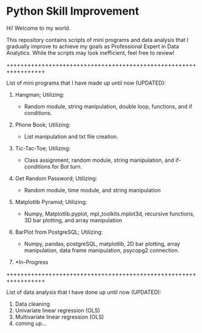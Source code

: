 # Python Skill Improvement

Hi! Welcome to my world.

This repository contains scripts of mini programs and data analysis that I gradually improve to achieve my goals as Professional Expert in Data Analytics.
While the scripts may look inefficient, feel free to review!

+++++++++++++++++++++++++++++++++++++++++++++++++++++++++++++++++

List of mini programs that I have made up until now (UPDATED):

1.  Hangman;
      Utilizing:
      * Random module, string manipulation, double loop, functions, and if conditions.

2.  Phone Book;
      Utilizing:
      * List manipulation and txt file creation.

3.  Tic-Tac-Toe;
      Utilizing:
      * Class assignment, random module, string manipulation, and if-conditions for Bot turn.

4.  Get Random Password;
      Utilizing:
      * Random module, time module, and string manipulation

5.  Matplotlib Pyramid;
      Utilizing:
      * Numpy, Matplotlib.pyplot, mpl_toolkits.mplot3d, recursive functions, 3D bar plotting, and array manipulation

6.  BarPlot from PostgreSQL;
      Utilizing:
      * Numpy, pandas, postgreSQL, matplotlib, 2D bar plotting, array manipulation, data frame manipulation, psycopg2 connection.

7.  *In-Progress

+++++++++++++++++++++++++++++++++++++++++++++++++++++++++++++++++

List of data analysis that I have done up until now (UPDATED):

1. Data cleaning
2. Univariate linear regression (OLS)
3. Multivariate linear regression (OLS)
4. coming up...
